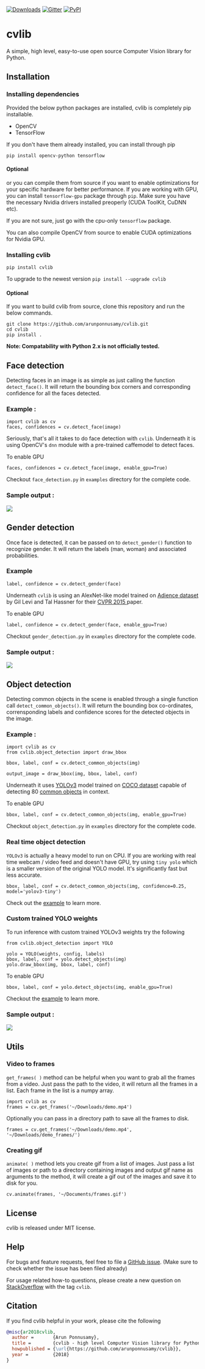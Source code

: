 [![Downloads](http://pepy.tech/badge/cvlib)](http://pepy.tech/project/cvlib)  [![Gitter](https://badges.gitter.im/arunponnusamy/cvlib.svg)](https://gitter.im/arunponnusamy/cvlib?utm_source=badge&utm_medium=badge&utm_campaign=pr-badge)  [![PyPI](https://img.shields.io/pypi/v/cvlib.svg?color=blue)](https://pypi.org/project/cvlib/)

# cvlib
A simple, high level, easy-to-use open source Computer Vision library for Python.

## Installation

### Installing dependencies

Provided the below python packages are installed, cvlib is completely pip installable.

* OpenCV
* TensorFlow

If you don't have them already installed, you can install through pip

`pip install opencv-python tensorflow` 

#### Optional
or you can compile them from source if you want to enable optimizations for your specific hardware for better performance.
If you are working with GPU, you can install `tensorflow-gpu` package through `pip`. Make sure you have the necessary Nvidia drivers  installed preoperly (CUDA ToolKit, CuDNN etc). 

If you are not sure, just go with the cpu-only `tensorflow` package.

You can also compile OpenCV from source to enable CUDA optimizations for Nvidia GPU.

### Installing cvlib

`pip install cvlib`

To upgrade to the newest version
`pip install --upgrade cvlib`

#### Optional
If you want to build cvlib from source, clone this repository and run the below commands.
```
git clone https://github.com/arunponnusamy/cvlib.git
cd cvlib
pip install .
```

**Note: Compatability with Python 2.x is not officially tested.**

## Face detection
Detecting faces in an image is as simple as just calling the function `detect_face()`. It will return the bounding box corners and corresponding confidence for all the faces detected.
### Example :

```
import cvlib as cv
faces, confidences = cv.detect_face(image)
```
Seriously, that's all it takes to do face detection with `cvlib`. Underneath it is using OpenCV's `dnn` module with a pre-trained caffemodel to detect faces.

To enable GPU
```
faces, confidences = cv.detect_face(image, enable_gpu=True)
```

Checkout `face_detection.py` in `examples` directory for the complete code.

### Sample output :

![](examples/images/face_detection_output.jpg)

## Gender detection
Once face is detected, it can be passed on to `detect_gender()` function to recognize gender. It will return the labels (man, woman) and associated probabilities.

### Example

```
label, confidence = cv.detect_gender(face)
```

Underneath `cvlib` is using an AlexNet-like model trained on [Adience dataset](https://talhassner.github.io/home/projects/Adience/Adience-data.html#agegender) by Gil Levi and Tal Hassner for their [CVPR 2015 ](https://talhassner.github.io/home/publication/2015_CVPR) paper.

To enable GPU
```
label, confidence = cv.detect_gender(face, enable_gpu=True)
```

Checkout `gender_detection.py` in `examples` directory for the complete code.

### Sample output :

![](examples/images/gender_detection_output.jpg)

## Object detection
Detecting common objects in the scene is enabled through a single function call `detect_common_objects()`. It will return the bounding box co-ordinates, corrensponding labels and confidence scores for the detected objects in the image.

### Example :

```
import cvlib as cv
from cvlib.object_detection import draw_bbox

bbox, label, conf = cv.detect_common_objects(img)

output_image = draw_bbox(img, bbox, label, conf)
```
Underneath it uses [YOLOv3](https://pjreddie.com/darknet/yolo/) model trained on [COCO dataset](http://cocodataset.org/) capable of detecting 80 [common objects](https://github.com/arunponnusamy/object-detection-opencv/blob/master/yolov3.txt) in context.

To enable GPU
```
bbox, label, conf = cv.detect_common_objects(img, enable_gpu=True)
```

Checkout `object_detection.py` in `examples` directory for the complete code.

### Real time object detection
`YOLOv3` is actually a heavy model to run on CPU. If you are working with real time webcam / video feed and doesn't have GPU, try using `tiny yolo` which is a smaller version of the original YOLO model. It's significantly fast but less accurate.

```
bbox, label, conf = cv.detect_common_objects(img, confidence=0.25, model='yolov3-tiny')
```
Check out the [example](examples/object_detection_webcam_yolov3_tiny.py) to learn more.

### Custom trained YOLO weights
To run inference with custom trained YOLOv3 weights try the following
```
from cvlib.object_detection import YOLO

yolo = YOLO(weights, config, labels)
bbox, label, conf = yolo.detect_objects(img)
yolo.draw_bbox(img, bbox, label, conf)
```
To enable GPU
```
bbox, label, conf = yolo.detect_objects(img, enable_gpu=True)
```

Checkout the [example](examples/yolo_custom_weights_inference.py) to learn more.

### Sample output :

![](examples/images/object_detection_output.jpg)

## Utils
### Video to frames
`get_frames( )` method can be helpful when you want to grab all the frames from a video. Just pass the path to the video, it will return all the frames in a list. Each frame in the list is a numpy array.
```
import cvlib as cv
frames = cv.get_frames('~/Downloads/demo.mp4')
```
Optionally you can pass in a directory path to save all the frames to disk.
```
frames = cv.get_frames('~/Downloads/demo.mp4', '~/Downloads/demo_frames/')
```

### Creating gif
`animate( )` method lets you create gif from a list of images. Just pass a list of images or path to a directory containing images and output gif name as arguments to the method, it will create a gif out of the images and save it to disk for you.

```
cv.animate(frames, '~/Documents/frames.gif')
```

## License
cvlib is released under MIT license.

## Help
For bugs and feature requests, feel free to file a [GitHub issue](https://github.com/arunponnusamy/cvlib/issues). (Make sure to check whether the issue has been filed already) 

For usage related how-to questions, please create a new question on [StackOverflow](https://stackoverflow.com/questions/tagged/cvlib) with the tag `cvlib`.

## Citation
If you find cvlib helpful in your work, please cite the following
```BibTex
@misc{ar2018cvlib,
  author =       {Arun Ponnusamy},
  title =        {cvlib - high level Computer Vision library for Python},
  howpublished = {\url{https://github.com/arunponnusamy/cvlib}},
  year =         {2018}
}
```


